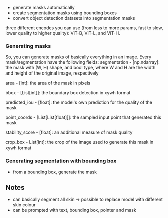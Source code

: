 - generate masks automatically
- create segmentation masks using bounding boxes
- convert object detection datasets into segmentation masks

three different encodes you can use (from less to more params, fast to slow, lower quality to higher quality):
ViT-B, ViT-L, and ViT-H.

### Generating masks

So, you can generate masks of basically everything in an image. Every mask/segmentation have the following fields:
segmentation - [np.ndarray]:
the mask with (W, H) shape, and bool type, where W and H are the width and height of the original image, respectively

area - [int]:
the area of the mask in pixels

bbox - [List[int]]:
the boundary box detection in xywh format

predicted_iou - [float]:
the model's own prediction for the quality of the mask

point_coords - [List[List[float]]]:
the sampled input point that generated this mask

stability_score - [float]:
an additional measure of mask quality

crop_box - List[int]:
the crop of the image used to generate this mask in xywh format

### Generating segmentation with bounding box

- from a bounding box, generate the mask

## Notes

- can basically segment all skin -> possible to replace model with different skin colour
- can be prompted with text, bounding box, pointer and mask
